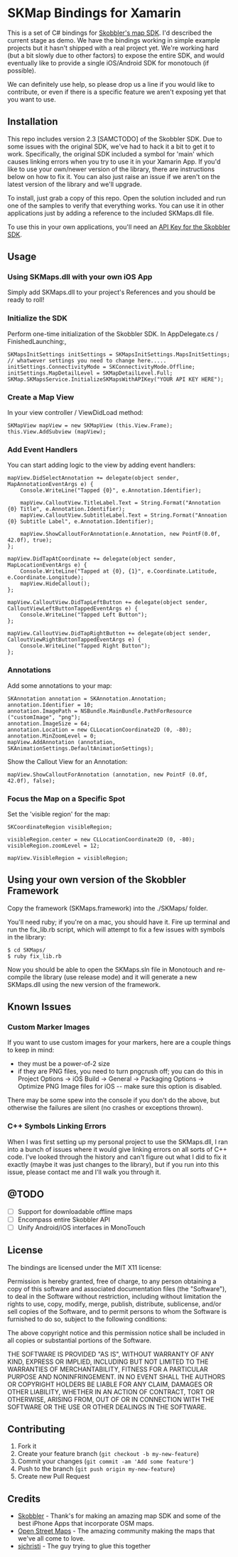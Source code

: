 # SKMap Bindings for Xamarin

This is a set of C# bindings for [Skobbler's map SDK](http://developer.skobbler.com/getting-started/ios).  I'd described the current stage as demo.  We have the bindings working in simple example projects but it hasn't shipped with a real project yet.  We're working hard (but a bit slowly due to other factors) to expose the entire SDK, and would eventually like to provide a single iOS/Android SDK for monotouch (if possible).

We can definitely use help, so please drop us a line if you would like to contribute, or even if there is a specific feature we aren't exposing yet that you want to use.

## Installation

This repo includes version 2.3 [SAMCTODO] of the Skobbler SDK.  Due to some issues with the original SDK, we've had to hack it a bit to get it to work.  Specifically, the original SDK included a symbol for 'main' which causes linking errors when you try to use it in your Xamarin App.  If you'd like to use your own/newer version of the library, there are instructions below on how to fix it.  You can also just raise an issue if we aren't on the latest version of the library and we'll upgrade.

To install, just grab a copy of this repo.  Open the solution included and run one of the samples to verify that everything works.  You can use it in other applications just by adding a reference to the included SKMaps.dll file.

To use this in your own applications, you'll need an [API Key for the Skobbler SDK](http://developer.skobbler.com).

## Usage

### Using SKMaps.dll with your own iOS App

Simply add SKMaps.dll to your project's References and you should be ready to roll!

### Initialize the SDK

Perform one-time initialization of the Skobbler SDK.  In AppDelegate.cs / FinishedLaunching:, 

	SKMapsInitSettings initSettings = SKMapsInitSettings.MapsInitSettings;
	// whatwever settings you need to change here.....
	initSettings.ConnectivityMode = SKConnectivityMode.Offline;
	initSettings.MapDetailLevel = SKMapDetailLevel.Full;
	SKMap.SKMapsService.InitializeSKMapsWithAPIKey("YOUR API KEY HERE");

### Create a Map View

In your view controller / ViewDidLoad method:

	SKMapView mapView = new SKMapView (this.View.Frame);
	this.View.AddSubview (mapView);

### Add Event Handlers

You can start adding logic to the view by adding event handlers:

	mapView.DidSelectAnnotation += delegate(object sender, MapAnnotationEventArgs e) {
		Console.WriteLine("Tapped {0}", e.Annotation.Identifier);

		mapView.CalloutView.TitleLabel.Text = String.Format("Annotation {0} Title", e.Annotation.Identifier);
		mapView.CalloutView.SubtitleLabel.Text = String.Format("Annoation {0} Subtitle Label", e.Annotation.Identifier);

		mapView.ShowCalloutForAnnotation(e.Annotation, new PointF(0.0f, 42.0f), true);
	};

	mapView.DidTapAtCoordinate += delegate(object sender, MapLocationEventArgs e) {
		Console.WriteLine("Tapped at {0}, {1}", e.Coordinate.Latitude, e.Coordinate.Longitude);
		mapView.HideCallout();
	};

	mapView.CalloutView.DidTapLeftButton += delegate(object sender, CalloutViewLeftButtonTappedEventArgs e) {
		Console.WriteLine("Tapped Left Button");
	};

	mapView.CalloutView.DidTapRightButton += delegate(object sender, CalloutViewRightButtonTappedEventArgs e) {
		Console.WriteLine("Tapped Right Button");
	};

### Annotations

Add some annotations to your map:

	SKAnnotation annotation = SKAnnotation.Annotation;
	annotation.Identifier = 10;
	annotation.ImagePath = NSBundle.MainBundle.PathForResource ("customImage", "png");
	annotation.ImageSize = 64;
	annotation.Location = new CLLocationCoordinate2D (0, -80);
	annotation.MinZoomLevel = 0;
	mapView.AddAnnotation (annotation, SKAnimationSettings.DefaultAnimationSettings);

Show the Callout View for an Annotation:

	mapView.ShowCalloutForAnnotation (annotation, new PointF (0.0f, 42.0f), false);

### Focus the Map on a Specific Spot

Set the 'visible region' for the map:

	SKCoordinateRegion visibleRegion;

	visibleRegion.center = new CLLocationCoordinate2D (0, -80);
	visibleRegion.zoomLevel = 12;

	mapView.VisibleRegion = visibleRegion;

## Using your own version of the Skobbler Framework

Copy the framework (SKMaps.framework) into the ./SKMaps/ folder.

You'll need ruby; if you're on a mac, you should have it.  Fire up terminal and run the fix_lib.rb script, which will attempt to fix a few issues with symbols in the library:

```shell
$ cd SKMaps/
$ ruby fix_lib.rb
```

Now you should be able to open the SKMaps.sln file in Monotouch and re-compile the library (use release mode) and it will generate a new SKMaps.dll using the new version of the framework.

## Known Issues

### Custom Marker Images

If you want to use custom images for your markers, here are a couple things to keep in mind:

- they must be a power-of-2 size
- if they are PNG files, you need to turn pngcrush off; you can do this in Project Options -> iOS Build -> General -> Packaging Options -> Optimize PNG Image files for iOS -- make sure this option is disabled.

There may be some spew into the console if you don't do the above, but otherwise the failures are silent (no crashes or exceptions thrown).

### C++ Symbols Linking Errors

When I was first setting up my personal project to use the SKMaps.dll, I ran into a bunch of issues where it would give linking errors on all sorts of C++ code.  I've looked through the history and can't figure out what I did to fix it exactly (maybe it was just changes to the library), but if you run into this issue, please contact me and I'll walk you through it.

## @TODO
- [ ] Support for downloadable offline maps
- [ ] Encompass entire Skobbler API
- [ ] Unify Android/iOS interfaces in MonoTouch

## License

The bindings are licensed under the MIT X11 license:

Permission is hereby granted, free of charge, to any person obtaining a copy
of this software and associated documentation files (the "Software"), to deal
in the Software without restriction, including without limitation the rights
to use, copy, modify, merge, publish, distribute, sublicense, and/or sell
copies of the Software, and to permit persons to whom the Software is
furnished to do so, subject to the following conditions:

The above copyright notice and this permission notice shall be included in
all copies or substantial portions of the Software.

THE SOFTWARE IS PROVIDED "AS IS", WITHOUT WARRANTY OF ANY KIND, EXPRESS OR
IMPLIED, INCLUDING BUT NOT LIMITED TO THE WARRANTIES OF MERCHANTABILITY,
FITNESS FOR A PARTICULAR PURPOSE AND NONINFRINGEMENT. IN NO EVENT SHALL THE
AUTHORS OR COPYRIGHT HOLDERS BE LIABLE FOR ANY CLAIM, DAMAGES OR OTHER
LIABILITY, WHETHER IN AN ACTION OF CONTRACT, TORT OR OTHERWISE, ARISING FROM,
OUT OF OR IN CONNECTION WITH THE SOFTWARE OR THE USE OR OTHER DEALINGS IN
THE SOFTWARE.

## Contributing

1. Fork it
2. Create your feature branch (`git checkout -b my-new-feature`)
3. Commit your changes (`git commit -am 'Add some feature'`)
4. Push to the branch (`git push origin my-new-feature`)
5. Create new Pull Request

## Credits

* [Skobbler](http://developer.skobbler.com) - Thank's for making an amazing map SDK and some of the best iPhone Apps that incorporate OSM maps.
* [Open Street Maps](http://openstreetmap.com) - The amazing community making the maps that we've all come to love.
* [sjchristi](https://github.com/sjchristi) - The guy trying to glue this together

